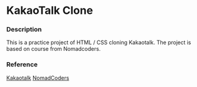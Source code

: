 # KakaoTalk Clone

### Description

This is a practice project of HTML / CSS cloning Kakaotalk. The project is based on course from Nomadcoders.

### Reference

[Kakaotalk](https://www.kakaocorp.com/service/KakaoTalk?lang=ko)
[NomadCoders](https://academy.nomadcoders.co/)
